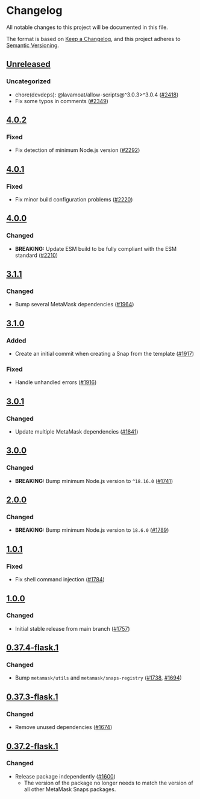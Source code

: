 # Changelog

All notable changes to this project will be documented in this file.

The format is based on [Keep a Changelog](https://keepachangelog.com/en/1.0.0/),
and this project adheres to [Semantic Versioning](https://semver.org/spec/v2.0.0.html).

## [Unreleased]

### Uncategorized

- chore(devdeps): @lavamoat/allow-scripts@^3.0.3>^3.0.4 ([#2418](https://github.com/MetaMask/snaps/pull/2418))
- Fix some typos in comments ([#2349](https://github.com/MetaMask/snaps/pull/2349))

## [4.0.2]

### Fixed

- Fix detection of minimum Node.js version ([#2292](https://github.com/MetaMask/snaps/pull/2292))

## [4.0.1]

### Fixed

- Fix minor build configuration problems ([#2220](https://github.com/MetaMask/snaps/pull/2220))

## [4.0.0]

### Changed

- **BREAKING:** Update ESM build to be fully compliant with the ESM standard ([#2210](https://github.com/MetaMask/snaps/pull/2210))

## [3.1.1]

### Changed

- Bump several MetaMask dependencies ([#1964](https://github.com/MetaMask/snaps/pull/1964))

## [3.1.0]

### Added

- Create an initial commit when creating a Snap from the template ([#1917](https://github.com/MetaMask/snaps/pull/1917))

### Fixed

- Handle unhandled errors ([#1916](https://github.com/MetaMask/snaps/pull/1916))

## [3.0.1]

### Changed

- Update multiple MetaMask dependencies ([#1841](https://github.com/MetaMask/snaps/pull/1841))

## [3.0.0]

### Changed

- **BREAKING:** Bump minimum Node.js version to `^18.16.0` ([#1741](https://github.com/MetaMask/snaps/pull/1741))

## [2.0.0]

### Changed

- **BREAKING:** Bump minimum Node.js version to `18.6.0` ([#1789](https://github.com/MetaMask/snaps/pull/1789))

## [1.0.1]

### Fixed

- Fix shell command injection ([#1784](https://github.com/MetaMask/snaps/pull/1784))

## [1.0.0]

### Changed

- Initial stable release from main branch ([#1757](https://github.com/MetaMask/snaps/pull/1757))

## [0.37.4-flask.1]

### Changed

- Bump `metamask/utils` and `metamask/snaps-registry` ([#1738](https://github.com/MetaMask/snaps/pull/1738), [#1694](https://github.com/MetaMask/snaps/pull/1694))

## [0.37.3-flask.1]

### Changed

- Remove unused dependencies ([#1674](https://github.com/MetaMask/snaps/pull/1674))

## [0.37.2-flask.1]

### Changed

- Release package independently ([#1600](https://github.com/MetaMask/snaps/pull/1600))
  - The version of the package no longer needs to match the version of all other
    MetaMask Snaps packages.

[Unreleased]: https://github.com/MetaMask/snaps/compare/@metamask/create-snap@4.0.2...HEAD
[4.0.2]: https://github.com/MetaMask/snaps/compare/@metamask/create-snap@4.0.1...@metamask/create-snap@4.0.2
[4.0.1]: https://github.com/MetaMask/snaps/compare/@metamask/create-snap@4.0.0...@metamask/create-snap@4.0.1
[4.0.0]: https://github.com/MetaMask/snaps/compare/@metamask/create-snap@3.1.1...@metamask/create-snap@4.0.0
[3.1.1]: https://github.com/MetaMask/snaps/compare/@metamask/create-snap@3.1.0...@metamask/create-snap@3.1.1
[3.1.0]: https://github.com/MetaMask/snaps/compare/@metamask/create-snap@3.0.1...@metamask/create-snap@3.1.0
[3.0.1]: https://github.com/MetaMask/snaps/compare/@metamask/create-snap@3.0.0...@metamask/create-snap@3.0.1
[3.0.0]: https://github.com/MetaMask/snaps/compare/@metamask/create-snap@2.0.0...@metamask/create-snap@3.0.0
[2.0.0]: https://github.com/MetaMask/snaps/compare/@metamask/create-snap@1.0.1...@metamask/create-snap@2.0.0
[1.0.1]: https://github.com/MetaMask/snaps/compare/@metamask/create-snap@1.0.0...@metamask/create-snap@1.0.1
[1.0.0]: https://github.com/MetaMask/snaps/compare/@metamask/create-snap@0.37.4-flask.1...@metamask/create-snap@1.0.0
[0.37.4-flask.1]: https://github.com/MetaMask/snaps/compare/@metamask/create-snap@0.37.3-flask.1...@metamask/create-snap@0.37.4-flask.1
[0.37.3-flask.1]: https://github.com/MetaMask/snaps/compare/@metamask/create-snap@0.37.2-flask.1...@metamask/create-snap@0.37.3-flask.1
[0.37.2-flask.1]: https://github.com/MetaMask/snaps/releases/tag/@metamask/create-snap@0.37.2-flask.1
